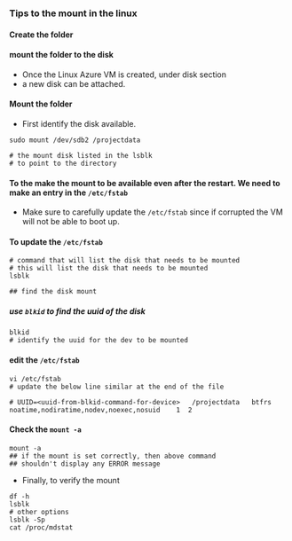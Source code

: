 ### Tips to the mount in the linux

#### Create the folder
#### mount the folder to the disk

- Once the Linux Azure VM is created, under disk section
- a new disk can be attached.

#### Mount the folder 
 - First identify the disk available.
 
```
sudo mount /dev/sdb2 /projectdata

# the mount disk listed in the lsblk
# to point to the directory
```

#### To the make the mount to be available even after the restart. We need to make an entry in the `/etc/fstab`

 - Make sure to carefully update the `/etc/fstab` since if corrupted the VM will not be able to boot up.

#### To update the `/etc/fstab` 
```
# command that will list the disk that needs to be mounted
# this will list the disk that needs to be mounted
lsblk

## find the disk mount
```

##### use `blkid` to find the uuid of the disk
```
blkid
# identify the uuid for the dev to be mounted
```

#### edit the `/etc/fstab`
```
vi /etc/fstab
# update the below line similar at the end of the file

# UUID=<uuid-from-blkid-command-for-device>   /projectdata   btfrs noatime,nodiratime,nodev,noexec,nosuid    1  2
```

#### Check the `mount -a` 
```
mount -a 
## if the mount is set correctly, then above command
## shouldn't display any ERROR message
```

- Finally, to verify the mount

```
df -h
lsblk
# other options
lsblk -Sp
cat /proc/mdstat
```
